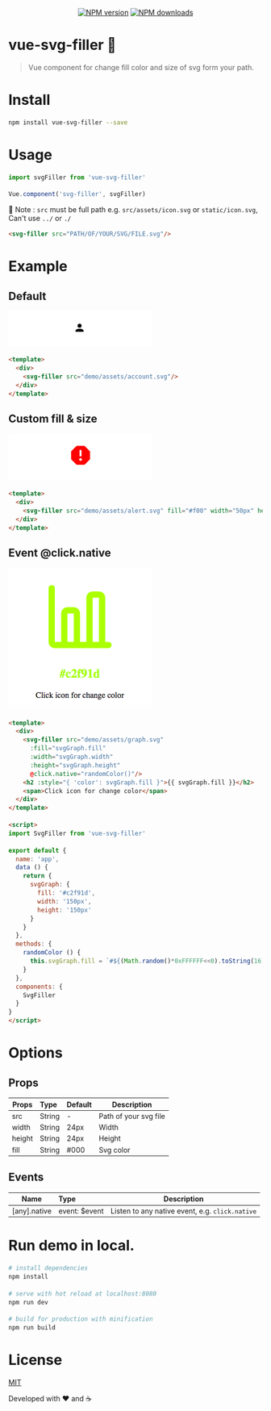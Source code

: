 
<p align="center">
  <a href="https://npmjs.com/package/vue-svg-filter"><img src="https://img.shields.io/npm/v/vue-svg-filter.svg?style=flat" alt="NPM version"></a>
  <a href="https://npmjs.com/package/vue-svg-filter"><img src="https://img.shields.io/npm/dm/vue-svg-filter.svg?style=flat" alt="NPM downloads"></a>
</p>

# vue-svg-filler 🎨

> Vue component for change fill color and size of svg form your path.

# Install

```sh
npm install vue-svg-filler --save
```
# Usage
```javascript
import svgFiller from 'vue-svg-filler'

Vue.component('svg-filler', svgFiller)
```
🚨 Note : `src` must be full path e.g.  `src/assets/icon.svg` or `static/icon.svg`, Can't use `../` or `./`
```html
<svg-filler src="PATH/OF/YOUR/SVG/FILE.svg"/>
```

# Example

## Default
<img src="./demo/assets/ex1.png"/>

```html
<template>
  <div>
    <svg-filler src="demo/assets/account.svg"/>
  </div>
</template>
```

## Custom fill & size
<img src="./demo/assets/ex2.png"/>

```html
<template>
  <div>
    <svg-filler src="demo/assets/alert.svg" fill="#f00" width="50px" height="50px"/>
  </div>
</template>
```

## Event @click.native
<img src="./demo/assets/ex3.png"/>

```html
<template>
  <div>
    <svg-filler src="demo/assets/graph.svg"
      :fill="svgGraph.fill"
      :width="svgGraph.width"
      :height="svgGraph.height"
      @click.native="randomColor()"/>
    <h2 :style="{ 'color': svgGraph.fill }">{{ svgGraph.fill }}</h2>
    <span>Click icon for change color</span>
  </div>
</template>

<script>
import SvgFiller from 'vue-svg-filler'

export default {
  name: 'app',
  data () {
    return {
      svgGraph: {
        fill: '#c2f91d',
        width: '150px',
        height: '150px'
      }
    }
  },
  methods: {
    randomColor () {
      this.svgGraph.fill = `#${(Math.random()*0xFFFFFF<<0).toString(16)}`
    }
  },
  components: {
    SvgFiller
  }
}
</script>
```

# Options

## Props
| Props       | Type          | Default  | Description  |
| ----------- |:--------------| ---------|--------------|
| src         | String        | -        | Path of your svg file   |
| width       | String        | 24px     | Width |
| height      | String        | 24px     | Height |
| fill        | String        | #000     | Svg color |

## Events
| Name          | Type          | Description  |
| --------------|:--------------|--------------|
| [any].native | event: $event  | Listen to any native event, e.g. `click.native`|

# Run demo in local.

``` bash
# install dependencies
npm install

# serve with hot reload at localhost:8080
npm run dev

# build for production with minification
npm run build
```
# License

[MIT](LICENSE)

Developed with ❤️ and ☕️

